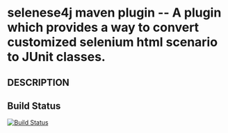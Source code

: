 selenese4j maven plugin -- A plugin which provides a way to convert customized selenium html scenario to JUnit classes.
====================================

## DESCRIPTION

## Build Status

[![Build Status](https://buildhive.cloudbees.com/buildStatus/icon?job=RaphC/selenese4j-maven-plugin/com.github.raphc:selenese4j-maven-plugin)](https://buildhive.cloudbees.com/job/RaphC/job/selenese4j-maven-plugin/com.github.raphc$selenese4j-maven-plugin/)
